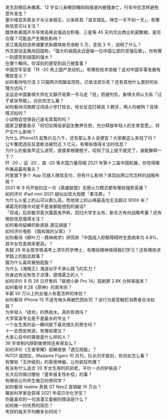 发生刮擦后未撤离，12 岁女儿亲眼目睹妈妈隧道内被撞身亡，行车中应怎样避免意外发生？  
塞尔维亚失联女子与父亲相见，父亲称其「语言错乱、神志一天不如一天」，有哪些信息可以关注？  
媒体称美国开半导体高峰会强迫台积电、三星等 45 天内交出商业机密数据，是否合理？可能会产生哪些影响？  
浙江某高校选修课要求新媒体账号涨粉 5 万，变现 3 千，说明了什么？  
外交部谈孟晚舟回国称，「强大的祖国永远是每一位中国公民的坚强后盾」，你有哪一刻感受到祖国的强大？  
在哪个瞬间，你深刻的感受到自己被爱着？  
中国空军官宣「歼 -20 用上国产发动机」，有哪些技术突破？这对中国军事发展有哪些意义？  
如何看待哈尔滨 3 只猫两次核酸呈阳性，已依法安乐死？还有其他什么更好的处理方式吗？  
全运会中国象棋大师左文静开局第一手马走「目」而被判负，象棋大师认为系「过于紧张导致」，对此你怎么看？  
如何看待河南醉汉闯进小学打校长，校长反击打掉其 3 颗牙，两人均被拘？具体情况如何？  
小动物会觉得自己是毛茸茸的吗？  
国家卫健委表示「将切实降低家庭生教养负担，充分释放年轻人的生育意愿」，将产生什么影响？  
为什么 iPhone13 起售价五六千，还有那么多人说便宜？大家都这么有钱了吗？  
公牛集团违反反垄断法被罚近 3 亿元，有哪些值得关注的信息？  
为什么钓鱼鱼竿这么讲究，直接拿根硬棍子，咬钩了往上提不就完了，谁能解释一下？  
歼 -20 、运 -20 、直 -20 等大国力量亮相 2021 年第十三届中国航展，你觉得哪件展品最有看头？  
阿里旗下多个 App 已接入微信支付，将有什么影响？体现出两公司怎样的战略布局？  
2021 年 9 月开放的这一次《英雄联盟》无限火力模式都有哪些强势英雄？  
如何评价 iPad mini 2021 疑似出现大规模「果冻屏」？  
为什么火星上的山可以那么高，而地球上的山峰最高也无法超过 9000 米？  
诸葛亮的隆中对是不是谁都能想到的废话?  
「双减」后俞敏洪首次露面发声称，回归大学生业务，新东方有何战略考量？还有哪些信息值得关注？  
如何看待貂蝉的新皮肤 遇见胡旋？  
如何评价电影 《我和我的父辈》？  
如何看待《柳叶刀 - 精神病学》研究称「中国成人抑郁障碍终生患病率为 6.8%，其中女性患病率更高」？  
失聪 26 年女孩学唇语考上清华药学博士，有哪些精神值得我们学习？还有哪些求学路上的励志故事？  
猫为什么喜欢被拍屁股？  
为什么《海贼王》海迷似乎不承认路飞的实力？  
你身边有没有性子凉薄，感情匮乏的人？  
如何评价 9 月 28 日开售的「联想小新 Pro 14」高刷屏 2.8K 分辨率版本？  
如何看待 9.28《原神》的周年庆？  
年薪 50 万以上的女强人有着怎样的体验？  
如何看待 iPhone 13 不送充电头再被巴西处罚 ？该行为是否触犯消费者合法权益？  
为年轻人「续命」的熬夜水，真的有效吗？  
大学英语专业是不是最水的专业？  
一个女生真的会一瞬间放下喜欢很久的男生吗？  
十一去西安旅游，有哪些建议？  
大家心目中的龚俊是什么样的人？  
36 岁体制内辞职做律师还来得及么？  
如何评价《王者荣耀》貂蝉皮肤「遇见胡旋」？  
INTO1 成团后，Madame Figaro 10 月刊，队长刘宇首封，你对此怎么看？  
有哪些「王炸级别」的家居神器，让你疯狂吹爆？  
有没有什么适合 20 岁女生用的抗初老，平价一点的护肤品？  
长大后你做过哪些「童年报复性补偿」的事？  
有哪些让你终生难忘的男同学？  
如何看待 realme 真我 GT Neo2 首销破 10 万台？  
哪些科学家会获得 2021 年诺贝尔化学奖？  
你最喜欢的一句浪漫又委婉的情话是什么？  
如何做一份优秀的简历？  
考研的每天平均睡多长时间？  
